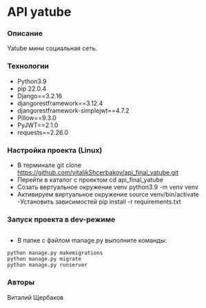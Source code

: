 
# API yatube

### Описание
Yatube мини социальная сеть.

### Технологии
- Python3.9
- pip 22.0.4
- Django==3.2.16
- djangorestframework==3.12.4
- djangorestframework-simplejwt==4.7.2
- Pillow==9.3.0
- PyJWT==2.1.0
- requests==2.26.0

### Настройка проекта (Linux)
- В терминале
git clone https://github.com/vitalikShcerbakov/api_final_yatube.git
- Перейти в каталог с проектом
cd api_final_yatube
- Cозать вертуальное окружение venv
python3.9 -m venv venv
- Активируем виртуальное окружение
source venv/bin/activate
 -Установить зависимостей
pip install -r requirements.txt

### Запуск проекта в dev-режиме

```
``` 
- В папке с файлом manage.py выполните команды:
```
python manage.py makemigrations
python manage.py migrate
python manage.py runserver

```
### Авторы
Виталий Щербаков
